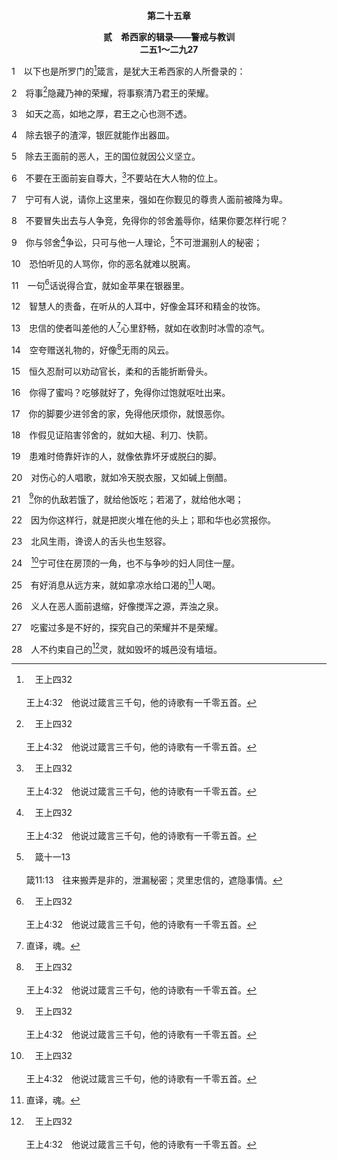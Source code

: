 <p style="text-align:center;font-weight:bold;">第二十五章</p>

<p style="text-align:center;font-weight:bold;">贰　希西家的辑录——警戒与教训<br>二五1～二九27</p>

1　以下也是所罗门的[^a]箴言，是犹大王希西家的人所誊录的：

[^a]:　王上四32<br><br>王上4:32　他说过箴言三千句，他的诗歌有一千零五首。

2　将事[^a]隐藏乃神的荣耀，将事察清乃君王的荣耀。

[^a]:　申二九29；罗十一33；参赛四五15<br><br>申29:29　隐秘的事是属耶和华我们神的；唯有显明的事是永远属我们和我们子孙的，好叫我们遵行这律法上的一切话。<br><br>罗11:33　深哉，神的丰富、智慧和知识！祂的判断何其难测，祂的道路何其难寻！<br><br>赛45:15　救主以色列的神啊，你实在是自隐的神。

3　如天之高，如地之厚，君王之心也测不透。

4　除去银子的渣滓，银匠就能作出器皿。

5　除去王面前的恶人，王的国位就因公义坚立。

6　不要在王面前妄自尊大，[^a]不要站在大人物的位上。

[^a]:　路十四10<br><br>路14:10　你被请的时候，要去坐在末位上，好叫那请你的人来，对你说，朋友，请上坐。那时你在同席的人面前就有光采了。

7　宁可有人说，请你上这里来，强如在你觐见的尊贵人面前被降为卑。

8　不要冒失出去与人争竞，免得你的邻舍羞辱你，结果你要怎样行呢？

9　你与邻舍[^a]争讼，只可与他一人理论，[^b]不可泄漏别人的秘密；

[^a]:　太五25；十八15<br><br>太5:25　你同告你的对头还在路上，要赶紧与他和息，免得他把你交给审判官，审判官交给差役，你就下在监里了。<br><br>太18:15　再者，若是你的弟兄犯罪得罪你，你要去，只在你和他之间指出他的过错。他若听你，你就得着了你的弟兄。

[^b]:　箴十一13<br><br>箴11:13　往来搬弄是非的，泄漏秘密；灵里忠信的，遮隐事情。

10　恐怕听见的人骂你，你的恶名就难以脱离。

11　一句[^a]话说得合宜，就如金苹果在银器里。

[^a]:　箴十五23；赛五十4<br><br>箴15:23　口善应对，自觉喜乐；言语合时，何等美好！<br><br>赛50:4　主耶和华赐我受教者的舌头，使我知道怎样用言语扶助疲乏的人。主每早晨唤醒我；祂唤醒我的耳朵，使我能听，像受教者一样。

12　智慧人的责备，在听从的人耳中，好像金耳环和精金的妆饰。

13　忠信的使者叫差他的人[^1]心里舒畅，就如在收割时冰雪的凉气。

[^1]:直译，魂。

14　空夸赠送礼物的，好像[^a]无雨的风云。

[^a]:　犹12<br><br>犹1:12　这样的人，在你们的爱筵上乃是暗礁，与你们同吃的时候，无所惧怕；他们是只喂养自己的牧人；是没有雨水的云彩，被风飘荡；是秋天没有果子的树，死而又死，连根被拔出来；

15　恒久忍耐可以劝动官长，柔和的舌能折断骨头。

16　你得了蜜吗？吃够就好了，免得你过饱就呕吐出来。

17　你的脚要少进邻舍的家，免得他厌烦你，就恨恶你。

18　作假见证陷害邻舍的，就如大槌、利刀、快箭。

19　患难时倚靠奸诈的人，就像依靠坏牙或脱臼的脚。

20　对伤心的人唱歌，就如冷天脱衣服，又如碱上倒醋。

21　[^a]你的仇敌若饿了，就给他饭吃；若渴了，就给他水喝；

[^a]:　21～22：出二三4；王下六22；太五44；路六27；罗十二20<br><br>出23:4　若遇见你仇敌的牛或驴失迷了路，总要牵回来交给他。<br><br>王下6:22　以利沙说，不可击杀他们。你用刀用弓掳来的，你岂会击杀他们吗？当在他们面前设摆饮食，使他们吃喝，然后回到他们的主人那里。<br><br>太5:44　但是我告诉你们，要爱你们的仇敌，为那逼迫你们的祷告，<br><br>路6:27　只是我告诉你们这听见的人，要爱你们的仇敌，善待恨你们的人。<br><br>罗12:20　反而“你的仇敌若饿了，就给他吃，若渴了，就给他喝，因为你这样行，就是把炭火堆在他的头上”。

22　因为你这样行，就是把炭火堆在他的头上；耶和华也必赏报你。

23　北风生雨，谗谤人的舌头也生怒容。

24　[^a]宁可住在房顶的一角，也不与争吵的妇人同住一屋。

[^a]:　箴二一9<br><br>箴21:9　宁可住在房顶的一角，不与争吵的妇人同住一屋。

25　有好消息从远方来，就如拿凉水给口渴的[^1]人喝。

[^1]:直译，魂。

26　义人在恶人面前退缩，好像搅浑之源，弄浊之泉。

27　吃蜜过多是不好的，探究自己的荣耀并不是荣耀。

28　人不约束自己的[^a]灵，就如毁坏的城邑没有墙垣。

[^a]:　箴十六32<br><br>箴16:32　不轻易发怒的，胜过勇士；治服己灵的，强如取城。


